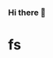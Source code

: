 ### Hi there 👋

<!--
**Sadeen-Alaa/Sadeen-Alaa** is a ✨ _special_ ✨ repository because its `README.md` (this file) appears on your GitHub profile.

Here are some ideas to get you started:

- 🔭 I’m currently working on ...
- 🌱 I’m currently learning ...
- 👯 I’m looking to collaborate on ...
- 🤔 I’m looking for help with ...
- 💬 Ask me about ...
- 📫 How to reach me: ...
- 😄 Pronouns: ...
- ⚡ Fun fact: ...
-->
<div>
  <h1>fs
    <h1>
  </div>
    <script>
      
fetch('https://codeforces.com/api/user.status?handle=sadeen&from=1&count=10').then(response => response.json()).then(characters => showCharacters(characters.results));
  showCharacters = characters => {
  const charactersDiv = document.querySelector(‘#rick-and-morty-  characters’);
  characters.forEach(character => {
    const characterElement = document.createElement(‘p’);
    characterElement.innerText = `Character Name: ${character.name}`;
    charactersDiv.append(characterElement);
  });
}
    </script>
